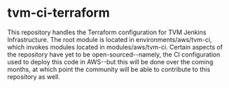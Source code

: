 # tvm-ci-terraform
This repository handles the Terraform configuration for TVM Jenkins Infrastructure. The root module is located in environments/aws/tvm-ci, which invokes modules located in modules/aws/tvm-ci. Certain aspects of the repository have yet to be open-sourced--namely, the CI configuration used to deploy this code in AWS--but this will be done over the coming months, at which point the community will be able to contribute to this repository as well.
